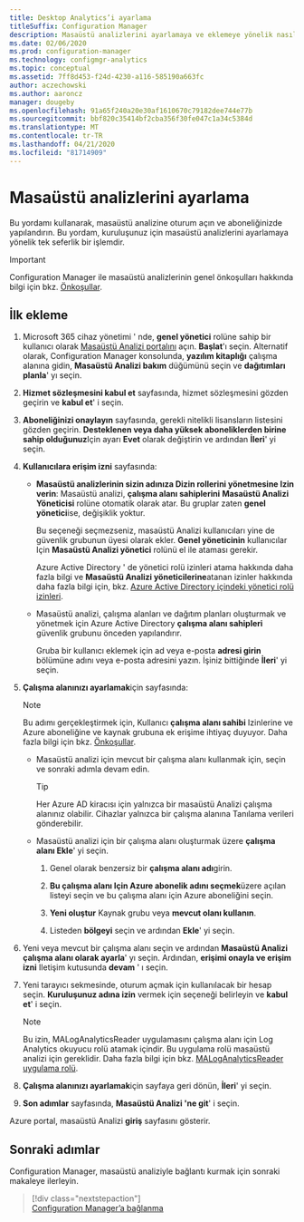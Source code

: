 ```yaml
---
title: Desktop Analytics’i ayarlama
titleSuffix: Configuration Manager
description: Masaüstü analizlerini ayarlamaya ve eklemeye yönelik nasıl yapılır Kılavuzu.
ms.date: 02/06/2020
ms.prod: configuration-manager
ms.technology: configmgr-analytics
ms.topic: conceptual
ms.assetid: 7ff8d453-f24d-4230-a116-585190a663fc
author: aczechowski
ms.author: aaroncz
manager: dougeby
ms.openlocfilehash: 91a65f240a20e30af1610670c79182dee744e77b
ms.sourcegitcommit: bbf820c35414bf2cba356f30fe047c1a34c5384d
ms.translationtype: MT
ms.contentlocale: tr-TR
ms.lasthandoff: 04/21/2020
ms.locfileid: "81714909"
---
```

# <a name="how-to-set-up-desktop-analytics"></a>Masaüstü analizlerini ayarlama

Bu yordamı kullanarak, masaüstü analizine oturum açın ve aboneliğinizde yapılandırın. Bu yordam, kuruluşunuz için masaüstü analizlerini ayarlamaya yönelik tek seferlik bir işlemdir.  

> [!Important]  
> Configuration Manager ile masaüstü analizlerinin genel önkoşulları hakkında bilgi için bkz. [Önkoşullar](overview.md#prerequisites).  

## <a name="initial-onboarding"></a>İlk ekleme

1. Microsoft 365 cihaz yönetimi ' nde, **genel yönetici** rolüne sahip bir kullanıcı olarak [Masaüstü Analizi portalını](https://aka.ms/desktopanalytics) açın. **Başlat**'ı seçin. Alternatif olarak, Configuration Manager konsolunda, **yazılım kitaplığı** çalışma alanına gidin, **Masaüstü Analizi bakım** düğümünü seçin ve **dağıtımları planla**' yı seçin.

2. **Hizmet sözleşmesini kabul et** sayfasında, hizmet sözleşmesini gözden geçirin ve **kabul et**' i seçin.  

3. **Aboneliğinizi onaylayın** sayfasında, gerekli nitelikli lisansların listesini gözden geçirin. **Desteklenen veya daha yüksek aboneliklerden birine sahip olduğunuz**Için ayarı **Evet** olarak değiştirin ve ardından **İleri**' yi seçin.  

4. **Kullanıcılara erişim izni** sayfasında:

    - **Masaüstü analizlerinin sizin adınıza Dizin rollerini yönetmesine Izin verin**: Masaüstü analizi, **çalışma alanı sahiplerini** **Masaüstü Analizi Yöneticisi** rolüne otomatik olarak atar. Bu gruplar zaten **genel yönetici**ise, değişiklik yoktur.

        Bu seçeneği seçmezseniz, masaüstü Analizi kullanıcıları yine de güvenlik grubunun üyesi olarak ekler. **Genel yöneticinin** kullanıcılar Için **Masaüstü Analizi yönetici** rolünü el ile ataması gerekir.

        Azure Active Directory ' de yönetici rolü izinleri atama hakkında daha fazla bilgi ve **Masaüstü Analizi yöneticilerine**atanan izinler hakkında daha fazla bilgi için, bkz. [Azure Active Directory içindeki yönetici rolü izinleri](https://docs.microsoft.com/azure/active-directory/users-groups-roles/directory-assign-admin-roles).  

    - Masaüstü analizi, çalışma alanları ve dağıtım planları oluşturmak ve yönetmek için Azure Active Directory **çalışma alanı sahipleri** güvenlik grubunu önceden yapılandırır.

        Gruba bir kullanıcı eklemek için ad veya e-posta **adresi girin** bölümüne adını veya e-posta adresini yazın. İşiniz bittiğinde **İleri**' yi seçin.

5. **Çalışma alanınızı ayarlamak**için sayfasında:  

    > [!NOTE]  
    > Bu adımı gerçekleştirmek için, Kullanıcı **çalışma alanı sahibi** Izinlerine ve Azure aboneliğine ve kaynak grubuna ek erişime ihtiyaç duyuyor. Daha fazla bilgi için bkz. [Önkoşullar](overview.md#prerequisites).  

    - Masaüstü analizi için mevcut bir çalışma alanı kullanmak için, seçin ve sonraki adımla devam edin.  

        > [!TIP]  
        > Her Azure AD kiracısı için yalnızca bir masaüstü Analizi çalışma alanınız olabilir. Cihazlar yalnızca bir çalışma alanına Tanılama verileri gönderebilir.  

    - Masaüstü analizi için bir çalışma alanı oluşturmak üzere **çalışma alanı Ekle**' yi seçin.  

        1. Genel olarak benzersiz bir **çalışma alanı adı**girin.

        2. **Bu çalışma alanı Için Azure abonelik adını seçmek**üzere açılan listeyi seçin ve bu çalışma alanı için Azure aboneliğini seçin.  

        3. **Yeni oluştur** Kaynak grubu veya **mevcut olanı kullanın**.

        4. Listeden **bölgeyi** seçin ve ardından **Ekle**' yi seçin.  

6. Yeni veya mevcut bir çalışma alanı seçin ve ardından **Masaüstü Analizi çalışma alanı olarak ayarla**' yı seçin.  Ardından, **erişimi onayla ve erişim izni** Iletişim kutusunda **devam** ' ı seçin.  

7. Yeni tarayıcı sekmesinde, oturum açmak için kullanılacak bir hesap seçin. **Kuruluşunuz adına izin** vermek için seçeneği belirleyin ve **kabul et**' i seçin.  

    > [!Note]  
    > Bu izin, MALogAnalyticsReader uygulamasını çalışma alanı için Log Analytics okuyucu rolü atamak içindir. Bu uygulama rolü masaüstü analizi için gereklidir. Daha fazla bilgi için bkz. [MALogAnalyticsReader uygulama rolü](troubleshooting.md#bkmk_MALogAnalyticsReader).  

8. **Çalışma alanınızı ayarlamak**için sayfaya geri dönün, **İleri**' yi seçin.  

9. **Son adımlar** sayfasında, **Masaüstü Analizi 'ne git**' i seçin.

Azure portal, masaüstü Analizi **giriş** sayfasını gösterir.

## <a name="next-steps"></a>Sonraki adımlar

Configuration Manager, masaüstü analiziyle bağlantı kurmak için sonraki makaleye ilerleyin.
> [!div class="nextstepaction"]  
> [Configuration Manager’a bağlanma](connect-configmgr.md)  
